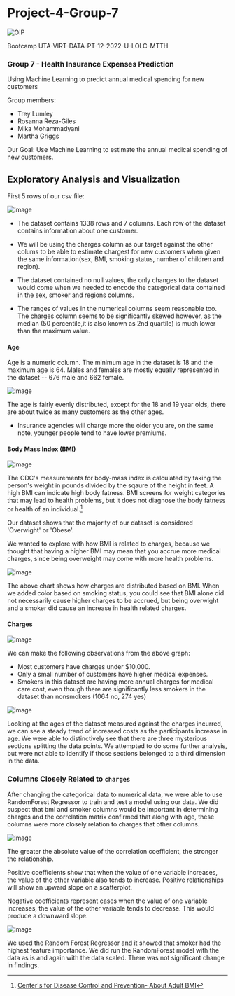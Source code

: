 # Project-4-Group-7

![OIP](https://github.com/MikaMohd/Project-4-Group-7/assets/45497824/757962f5-91f2-4aba-88d0-6ff9b5241531)

Bootcamp UTA-VIRT-DATA-PT-12-2022-U-LOLC-MTTH
### Group 7 - Health Insurance Expenses Prediction
Using Machine Learning to predict annual medical spending for new customers

Group members: 
  * Trey Lumley
  * Rosanna Reza-Giles
  * Mika Mohammadyani
  * Martha Griggs

Our Goal: Use Machine Learning to estimate the annual medical spending of new customers. 

## Exploratory Analysis and Visualization                               

First 5 rows of our csv file:

![image](https://github.com/MikaMohd/Project-4-Group-7/assets/115905663/6a897936-eff2-4d01-ab9d-4258f60eee77)

  * The dataset contains 1338 rows and 7 columns. Each row of the dataset contains information about one customer.

  * We will be using the charges column as our target against the other colums to be able to estimate chargest for new customers when given the same information(sex, BMI, smoking status, number of children and region). 

  * The dataset contained no null values, the only changes to the dataset would come when we needed to encode the categorical data contained in the sex, smoker and regions columns. 

  * The ranges of values in the numerical columns seem reasonable too. The charges column seems to be significantly skewed however, as the median (50 percentile,it is also known as 2nd quartile) is much lower than the maximum value.



#### Age

Age is a numeric column. The minimum age in the dataset is 18 and the maximum age is 64. Males and females are mostly equally represented in the dataset -- 676 male and 662 female. 

![image](https://github.com/MikaMohd/Project-4-Group-7/assets/115905663/79157f4f-5132-483f-9d0a-8870eae14ccf)


The age is fairly evenly distributed, except for the 18 and 19 year olds, there are about twice as many customers as the other ages. 

  * Insurance agencies will charge more the older you are, on the same note, younger people tend to have lower premiums. 

#### Body Mass Index (BMI)


![image](https://github.com/MikaMohd/Project-4-Group-7/assets/115905663/99d16af9-5ac4-4fa5-8e8e-de668b30d7f1)

The CDC's measurements for body-mass index is calculated by taking the person's weight in pounds divided by the sqaure of the height in feet. A high BMI can indicate high body fatness. BMI screens for weight categories that may lead to health problems, but it does not diagnose the body fatness or health of an individual.[^1]

[^1]: [Center's for Disease Control and Prevention- About Adult BMI](https://www.cdc.gov/healthyweight/assessing/bmi/adult_bmi/index.html)

Our dataset shows that the majority of our dataset is considered 'Overwight' or 'Obese'. 

We wanted to explore with how BMI is related to charges, because we thought that having a higher BMI may mean that you accrue more medical charges, since being overweight may come with more health problems. 

![image](https://github.com/MikaMohd/Project-4-Group-7/assets/115905663/b5520762-4beb-43ae-a669-7f7585727cd1)

The above chart shows how charges are distributed based on BMI. When we added color based on smoking status, you could see that BMI alone did not necessarily cause higher charges to be accrued, but being overwight and a smoker did cause an increase in health related charges. 

#### Charges

![image](https://github.com/MikaMohd/Project-4-Group-7/assets/115905663/21c13ca9-b811-4453-b5ed-f3f4a5a70518)


We can make the following observations from the above graph:

 * Most customers have charges under $10,000. 
 * Only a small number of customers have higher medical expenses. 
 * Smokers in this dataset are having more annual charges for medical care cost, even though there are significantly less smokers in the dataset than nonsmokers (1064 no, 274 yes)

![image](https://github.com/MikaMohd/Project-4-Group-7/assets/115905663/b1760986-6326-44f8-8fbf-0cebd815111b)

Looking at the ages of the dataset measured against the charges incurred, we can see a steady trend of increased costs as the participants increase in age. We were able to distinctively see that there are three mysterious sections splitting the data points. We attempted to do some further analysis, but were not able to identify if those sections belonged to a third dimension in the data. 
  
### Columns Closely Related to `charges` 

After changing the categorical data to numerical data, we were able to use RandomForest Regressor to train and test a model using our data. We did suspect that bmi and smoker columns would be important in determining charges and the correlation matrix confirmed that along with age, these columns were more closely relation to charges that other columns. 

![image](https://github.com/MikaMohd/Project-4-Group-7/assets/115905663/74472f68-0c5f-4bcb-b86e-81dd5b1a3064)

The greater the absolute value of the correlation coefficient, the stronger the relationship. 

Positive coefficients show that when the value of one variable increases, the value of the other variable also tends to increase. Positive relationships will show an upward slope on a scatterplot.

Negative coefficients represent cases when the value of one variable increases, the value of the other variable tends to decrease. This would produce a downward slope.

![image](https://github.com/MikaMohd/Project-4-Group-7/assets/115905663/c351740f-c221-4680-94d2-98580bf3c01c)

We used the Random Forest Regressor and it showed that smoker had the highest feature importance. We did run the RandomForest model with the data as is and again with the data scaled. There was not significant change in findings.
